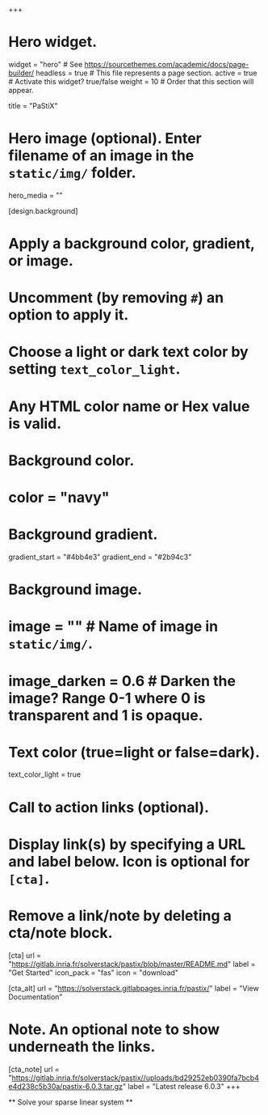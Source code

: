+++
# Hero widget.
widget = "hero"  # See https://sourcethemes.com/academic/docs/page-builder/
headless = true  # This file represents a page section.
active = true  # Activate this widget? true/false
weight = 10  # Order that this section will appear.

title = "PaStiX"

# Hero image (optional). Enter filename of an image in the `static/img/` folder.
hero_media = ""

[design.background]
  # Apply a background color, gradient, or image.
  #   Uncomment (by removing `#`) an option to apply it.
  #   Choose a light or dark text color by setting `text_color_light`.
  #   Any HTML color name or Hex value is valid.

  # Background color.
  # color = "navy"

  # Background gradient.
  gradient_start = "#4bb4e3"
  gradient_end = "#2b94c3"

  # Background image.
  # image = ""  # Name of image in `static/img/`.
  # image_darken = 0.6  # Darken the image? Range 0-1 where 0 is transparent and 1 is opaque.

  # Text color (true=light or false=dark).
  text_color_light = true

# Call to action links (optional).
#   Display link(s) by specifying a URL and label below. Icon is optional for `[cta]`.
#   Remove a link/note by deleting a cta/note block.
[cta]
  url = "https://gitlab.inria.fr/solverstack/pastix/blob/master/README.md"
  label = "Get Started"
  icon_pack = "fas"
  icon = "download"

[cta_alt]
  url = "https://solverstack.gitlabpages.inria.fr/pastix/"
  label = "View Documentation"

# Note. An optional note to show underneath the links.
[cta_note]
  url = "https://gitlab.inria.fr/solverstack/pastix//uploads/bd29252eb0390fa7bcb4e4d238c5b30a/pastix-6.0.3.tar.gz"
  label = "Latest release 6.0.3"
+++

** Solve your sparse linear system **
